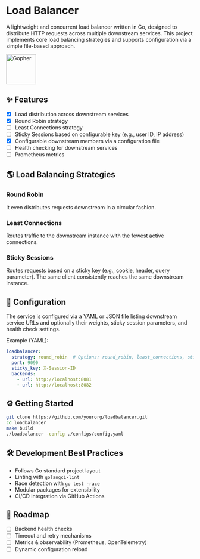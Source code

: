 
# Load Balancer
A lightweight and concurrent load balancer written in Go, designed to distribute HTTP requests across multiple downstream services. This project implements core load balancing strategies and supports configuration via a simple file-based approach.

<img src="https://golang.org/doc/gopher/frontpage.png" alt="Gopher" width="80"/>

## ✨ Features

* [x] Load distribution across downstream services
* [x] Round Robin strategy
* [ ] Least Connections strategy
* [ ] Sticky Sessions based on configurable key (e.g., user ID, IP address)
* [x] Configurable downstream members via a configuration file
* [ ] Health checking for downstream services
* [ ] Prometheus metrics

## 🌎 Load Balancing Strategies

### Round Robin

It even distributes requests downstream in a circular fashion.

### Least Connections

Routes traffic to the downstream instance with the fewest active connections.

### Sticky Sessions

Routes requests based on a sticky key (e.g., cookie, header, query parameter). The same client consistently reaches the same downstream instance.

## 📂 Configuration

The service is configured via a YAML or JSON file listing downstream service URLs and optionally their weights, sticky session parameters, and health check settings.

Example (YAML):

```yaml
loadbalancer:
  strategy: round_robin  # Options: round_robin, least_connections, sticky
  port: 9090
  sticky_key: X-Session-ID
  backends:
    - url: http://localhost:8081
    - url: http://localhost:8082
```

## ⚙️ Getting Started

```bash
git clone https://github.com/yourorg/loadbalancer.git
cd loadbalancer
make build
./loadbalancer -config ./configs/config.yaml
```

## 🛠️ Development Best Practices

* Follows Go standard project layout
* Linting with `golangci-lint`
* Race detection with `go test -race`
* Modular packages for extensibility
* CI/CD integration via GitHub Actions

## 📆 Roadmap

* [ ] Backend health checks
* [ ] Timeout and retry mechanisms
* [ ] Metrics & observability (Prometheus, OpenTelemetry)
* [ ] Dynamic configuration reload
